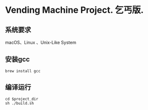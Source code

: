 # Vending Machine Project. 乞丐版.

## 系统要求

macOS、Linux 、Unix-Like System

## 安装gcc

```
brew install gcc
```

## 编译运行

```
cd $project_dir
sh ./build.sh
```